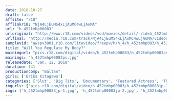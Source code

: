 ```yaml
---
date: 2018-10-27
draft: false
affsite: "r18"
afflinkr18: "NjA4LjEuMS4xLjAuMC4wLjAuMA"
url: "h_452tmhp00083"
urloriginal: "http://www.r18.com/videos/vod/movies/detail/-/id=h_452tmhp00083"
urlfinal: "http://media.r18.com/track/NjA4LjEuMS4xLjAuMC4wLjAuMA/videos/vod/movies/detail/-/id=h_452tmhp00083"
samplevid: "awspv3001.r18.com/litevideo/freepv/h/h_4/h_452tmhp083/h_452tmhp083_dmb_w.mp4"
title: "Will You Regulate My Body?"
mainimgurl: "pics.r18.com/digital/video/h_452tmhp00083/h_452tmhp00083ps.jpg"
mainimgs: "h_452tmhp00083ps.jpg"
releasedate: "Jan. 12, 2018"
duration: 141
productioncomp: "Baltan"
girls: ['Erika Kitagawa']
categories: ['Slut', 'Big Tits', 'Documentary', 'Featured Actress', 'Threesome / Foursome', 'Hi-Def']
imgurls: ['pics.r18.com/digital/video/h_452tmhp00083/h_452tmhp00083jp-1.jpg', 'pics.r18.com/digital/video/h_452tmhp00083/h_452tmhp00083jp-2.jpg', 'pics.r18.com/digital/video/h_452tmhp00083/h_452tmhp00083jp-3.jpg', 'pics.r18.com/digital/video/h_452tmhp00083/h_452tmhp00083jp-4.jpg', 'pics.r18.com/digital/video/h_452tmhp00083/h_452tmhp00083jp-5.jpg', 'pics.r18.com/digital/video/h_452tmhp00083/h_452tmhp00083jp-6.jpg', 'pics.r18.com/digital/video/h_452tmhp00083/h_452tmhp00083jp-7.jpg', 'pics.r18.com/digital/video/h_452tmhp00083/h_452tmhp00083jp-8.jpg', 'pics.r18.com/digital/video/h_452tmhp00083/h_452tmhp00083jp-9.jpg', 'pics.r18.com/digital/video/h_452tmhp00083/h_452tmhp00083jp-10.jpg', 'pics.r18.com/digital/video/h_452tmhp00083/h_452tmhp00083jp-11.jpg', 'pics.r18.com/digital/video/h_452tmhp00083/h_452tmhp00083jp-12.jpg', 'pics.r18.com/digital/video/h_452tmhp00083/h_452tmhp00083jp-13.jpg', 'pics.r18.com/digital/video/h_452tmhp00083/h_452tmhp00083jp-14.jpg', 'pics.r18.com/digital/video/h_452tmhp00083/h_452tmhp00083jp-15.jpg', 'pics.r18.com/digital/video/h_452tmhp00083/h_452tmhp00083jp-16.jpg', 'pics.r18.com/digital/video/h_452tmhp00083/h_452tmhp00083jp-17.jpg', 'pics.r18.com/digital/video/h_452tmhp00083/h_452tmhp00083jp-18.jpg', 'pics.r18.com/digital/video/h_452tmhp00083/h_452tmhp00083jp-19.jpg', 'pics.r18.com/digital/video/h_452tmhp00083/h_452tmhp00083jp-20.jpg']
imgs: ['h_452tmhp00083jp-1.jpg', 'h_452tmhp00083jp-2.jpg', 'h_452tmhp00083jp-3.jpg', 'h_452tmhp00083jp-4.jpg', 'h_452tmhp00083jp-5.jpg', 'h_452tmhp00083jp-6.jpg', 'h_452tmhp00083jp-7.jpg', 'h_452tmhp00083jp-8.jpg', 'h_452tmhp00083jp-9.jpg', 'h_452tmhp00083jp-10.jpg', 'h_452tmhp00083jp-11.jpg', 'h_452tmhp00083jp-12.jpg', 'h_452tmhp00083jp-13.jpg', 'h_452tmhp00083jp-14.jpg', 'h_452tmhp00083jp-15.jpg', 'h_452tmhp00083jp-16.jpg', 'h_452tmhp00083jp-17.jpg', 'h_452tmhp00083jp-18.jpg', 'h_452tmhp00083jp-19.jpg', 'h_452tmhp00083jp-20.jpg']
---
```

